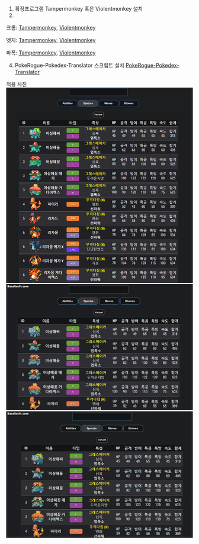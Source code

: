 1. 확장프로그램 Tampermonkey 혹은 Violentmonkey 설치
2. 
크롬: [Tampermonkey](https://chromewebstore.google.com/detail/tampermonkey/dhdgffkkebhmkfjojejmpbldmpobfkfo), [Violentmonkey](https://chromewebstore.google.com/detail/violentmonkey/jinjaccalgkegednnccohejagnlnfdag)

엣지: [Tampermonkey](https://microsoftedge.microsoft.com/addons/detail/tampermonkey/iikmkjmpaadaobahmlepeloendndfphd), [Violentmonkey](https://microsoftedge.microsoft.com/addons/detail/violentmonkey/eeagobfjdenkkddmbclomhiblgggliao)

파폭: [Tampermonkey](https://addons.mozilla.org/ko/firefox/addon/tampermonkey/), [Violentmonkey](https://addons.mozilla.org/ko/firefox/addon/violentmonkey/)

4. PokeRogue-Pokedex-Translator 스크립트 설치
[PokeRogue-Pokedex-Translator](https://greasyfork.org/ko/scripts/497838-pokerogue-pokedex-translator)

적용 사진
![1](1.png)
![2](2.gif)
![3](3.gif)
